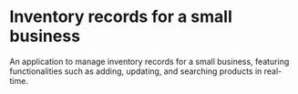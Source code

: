 # Inventory records for a small business
An application to manage inventory records for a small business, featuring functionalities such as adding, updating, and searching products in real-time.


